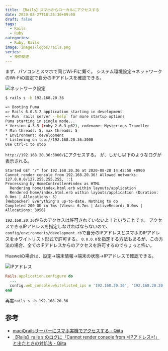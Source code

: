```yaml
---
title: 【Rails】スマホからローカルにアクセスする
date: 2020-08-27T18:26:30+09:00
draft: false
tags:
  - Rails
  - Ruby
categories:
  - Ruby, Rails
image: images/logos/rails.png
series:
  - 技術関連
---
```


まず、パソコンとスマホで同じWi-Fiに繋ぐ。
システム環境設定→ネットワークのWi-Fiの設定で自分のIPアドレスを確認できる。

![ネットワーク設定](/images/posts/2020/0827.png)

```sh
$ rails s -b 192.168.20.36

=> Booting Puma
=> Rails 6.0.3.2 application starting in development
=> Run `rails server --help` for more startup options
Puma starting in single mode...
* Version 4.3.5 (ruby 2.6.3-p62), codename: Mysterious Traveller
* Min threads: 5, max threads: 5
* Environment: development
* Listening on tcp://192.168.20.36:3000
Use Ctrl-C to stop
```

`http://192.168.20.36:3000/`にアクセスする。
が、しかし以下のようなログが表示される。

```
Started GET "/" for 192.168.20.36 at 2020-08-28 14:42:58 +0900
Cannot render console from 192.168.20.36! Allowed networks: 127.0.0.0/127.255.255.255, ::1
Processing by HomeController#index as HTML
  Rendering home/index.html.erb within layouts/application
  Rendered home/index.html.erb within layouts/application (Duration: 0.0ms | Allocations: 5)
[Webpacker] Everything's up-to-date. Nothing to do
Completed 200 OK in 7ms (Views: 6.7ms | ActiveRecord: 0.0ms | Allocations: 3956)
```

`192.168.20.36`からのアクセスは許可されていないよ！ということです。
アクセスできるIPアドレスを指定しなければならないので、`config/environments/development.rb`で自分のIPアドレスとスマホのIPアドレスをホワイトリスト形式で許可する。
`0.0.0.0`を指定する方法もあるが、この方法の場合、全てのIPアドレスからのアクセスを許可するのでちょっと怖い。

Huaweiの場合は、設定→端末情報→端末の状態→IPアドレスで確認できる。

![IPアドレス](/images/posts/2020/0827-2.png)

```rb:config/environments/development.rb
Rails.application.configure do
  ...
  config.web_console.whitelisted_ips = '192.168.20.36', '192.168.20.20'
end
```

再度`rails s -b 192.168.20.36`


## 参考

- [macのrailsサーバーにスマホ実機でアクセスする \- Qiita](https://qiita.com/takahi5/items/8e03f12bec7def84fc52)
- [【Rails】rails s のログに「Cannot render console from <IPアドレス>\!」と出たときの対処法 \- Qiita](https://qiita.com/terufumi1122/items/73da039e6fc90ee0a63f)
